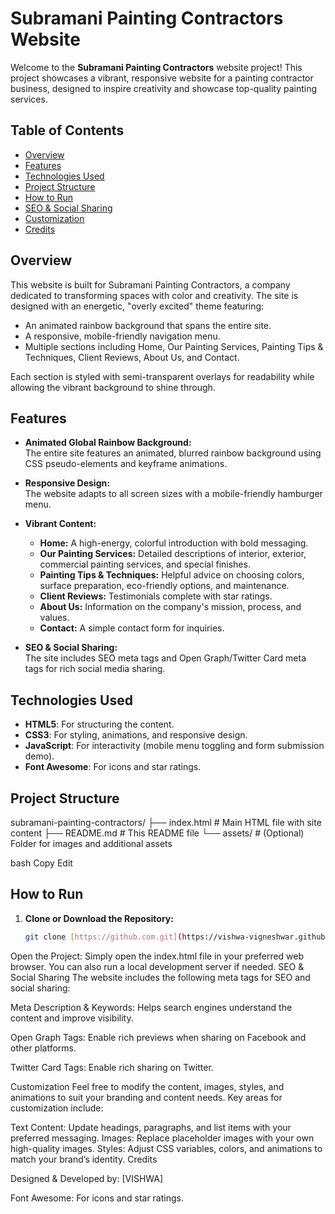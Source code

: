 # Subramani Painting Contractors Website

Welcome to the **Subramani Painting Contractors** website project! This project showcases a vibrant, responsive website for a painting contractor business, designed to inspire creativity and showcase top-quality painting services.

## Table of Contents

- [Overview](#overview)
- [Features](#features)
- [Technologies Used](#technologies-used)
- [Project Structure](#project-structure)
- [How to Run](#how-to-run)
- [SEO & Social Sharing](#seo--social-sharing)
- [Customization](#customization)
- [Credits](#credits)

## Overview

This website is built for Subramani Painting Contractors, a company dedicated to transforming spaces with color and creativity. The site is designed with an energetic, "overly excited" theme featuring:
- An animated rainbow background that spans the entire site.
- A responsive, mobile-friendly navigation menu.
- Multiple sections including Home, Our Painting Services, Painting Tips & Techniques, Client Reviews, About Us, and Contact.

Each section is styled with semi-transparent overlays for readability while allowing the vibrant background to shine through.

## Features

- **Animated Global Rainbow Background:**  
  The entire site features an animated, blurred rainbow background using CSS pseudo-elements and keyframe animations.

- **Responsive Design:**  
  The website adapts to all screen sizes with a mobile-friendly hamburger menu.

- **Vibrant Content:**  
  - **Home:** A high-energy, colorful introduction with bold messaging.
  - **Our Painting Services:** Detailed descriptions of interior, exterior, commercial painting services, and special finishes.
  - **Painting Tips & Techniques:** Helpful advice on choosing colors, surface preparation, eco-friendly options, and maintenance.
  - **Client Reviews:** Testimonials complete with star ratings.
  - **About Us:** Information on the company's mission, process, and values.
  - **Contact:** A simple contact form for inquiries.

- **SEO & Social Sharing:**  
  The site includes SEO meta tags and Open Graph/Twitter Card meta tags for rich social media sharing.

## Technologies Used

- **HTML5**: For structuring the content.
- **CSS3**: For styling, animations, and responsive design.
- **JavaScript**: For interactivity (mobile menu toggling and form submission demo).
- **Font Awesome**: For icons and star ratings.

## Project Structure

subramani-painting-contractors/ ├── index.html # Main HTML file with site content ├── README.md # This README file └── assets/ # (Optional) Folder for images and additional assets

bash
Copy
Edit

## How to Run

1. **Clone or Download the Repository:**

   ```bash
   git clone [https://github.com.git](https://vishwa-vigneshwar.github.io/subramanipainting.io/)
Open the Project:
Simply open the index.html file in your preferred web browser.
You can also run a local development server if needed.
SEO & Social Sharing
The website includes the following meta tags for SEO and social sharing:

Meta Description & Keywords:
Helps search engines understand the content and improve visibility.

Open Graph Tags:
Enable rich previews when sharing on Facebook and other platforms.

Twitter Card Tags:
Enable rich sharing on Twitter.

Customization
Feel free to modify the content, images, styles, and animations to suit your branding and content needs. Key areas for customization include:

Text Content: Update headings, paragraphs, and list items with your preferred messaging.
Images: Replace placeholder images with your own high-quality images.
Styles: Adjust CSS variables, colors, and animations to match your brand’s identity.
Credits


Designed & Developed by:
[VISHWA]

Font Awesome: For icons and star ratings.
